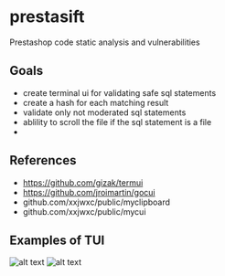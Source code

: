 # prestasift
Prestashop code static analysis and vulnerabilities

## Goals
- create terminal ui for validating safe sql statements
- create a hash for each matching result
- validate only not moderated sql statements
- ablility to scroll the file if the sql statement is a file
- 

## References
- https://github.com/gizak/termui
- https://github.com/jroimartin/gocui 
-	github.com/xxjwxc/public/myclipboard
- github.com/xxjwxc/public/mycui

## Examples of TUI
![alt text](https://raw.githubusercontent.com/xxjwxc/gormt/master/image/gormt/ui_en.gif "gormt cui")
![alt text](https://raw.githubusercontent.com/asciimoo/wuzz/master/docs/images/screencast.gif "wuzz tui")
